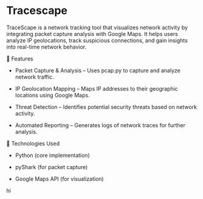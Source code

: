 # Tracescape
TraceScape is a network tracking tool that visualizes network activity by integrating packet capture analysis with Google Maps. It helps users analyze IP geolocations, track suspicious connections, and gain insights into real-time network behavior.

🚀 Features

- Packet Capture & Analysis – Uses pcap.py to capture and analyze network traffic.

- IP Geolocation Mapping – Maps IP addresses to their geographic locations using Google Maps.

- Threat Detection – Identifies potential security threats based on network activity.

- Automated Reporting – Generates logs of network traces for further analysis.

🔧 Technologies Used

- Python (core implementation)

- pyShark (for packet capture)
  
- Google Maps API (for visualization)

hi
